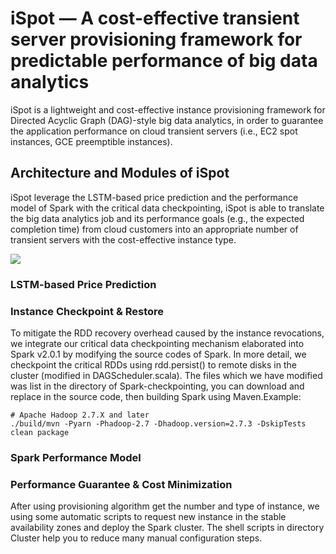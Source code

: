 # iSpot — A cost-effective transient server provisioning framework for predictable performance of big data analytics

iSpot is a lightweight and cost-effective instance provisioning framework for Directed Acyclic Graph (DAG)-style big data analytics, in order to guarantee the application performance on cloud transient servers (i.e., EC2 spot instances, GCE preemptible instances). 

## Architecture and Modules of iSpot
iSpot leverage the LSTM-based price prediction and the performance model of Spark with the critical data checkpointing, iSpot is able to translate the big data analytics job and its performance goals (e.g., the expected completion time) from cloud customers into an appropriate number of transient servers with the cost-effective instance type.

![](https://github.com/icloud-ecnu/ispot/blob/master/images/architecture.png) 

### LSTM-based Price Prediction


### Instance Checkpoint & Restore
To mitigate the RDD recovery overhead caused by the instance revocations, we integrate
our critical data checkpointing mechanism elaborated into Spark v2.0.1 by modifying the source codes of Spark. In more detail, we checkpoint the critical RDDs using rdd.persist() to remote disks in the cluster (modified in DAGScheduler.scala). The files which we have modified was list in the directory of Spark-checkpointing, you can download and replace in the source code, then building Spark using Maven.Example:

```
# Apache Hadoop 2.7.X and later
./build/mvn -Pyarn -Phadoop-2.7 -Dhadoop.version=2.7.3 -DskipTests clean package
```

### Spark Performance Model


### Performance Guarantee & Cost Minimization
After using provisioning algorithm get the number and type of instance, we using some automatic scripts to request new instance in the stable availability zones and deploy the Spark cluster. The shell scripts in directory Cluster help you to reduce many manual configuration steps.


